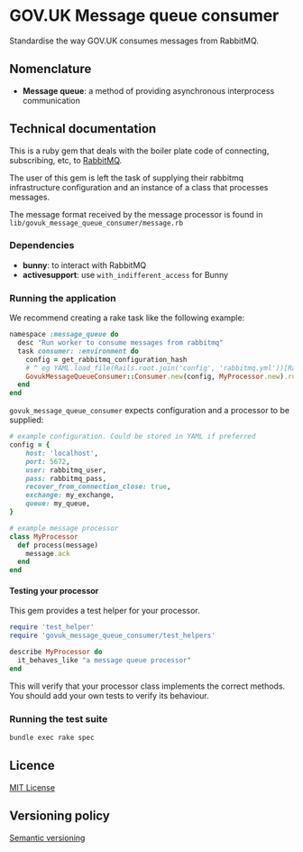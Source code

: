 # GOV.UK Message queue consumer

Standardise the way GOV.UK consumes messages from RabbitMQ.


## Nomenclature

- **Message queue**: a method of providing asynchronous interprocess
  communication


## Technical documentation

This is a ruby gem that deals with the boiler plate code of connecting,
subscribing, etc, to [RabbitMQ](https://www.rabbitmq.com/).

The user of this gem is left the task of supplying their rabbitmq infrastructure
configuration and an instance of a class that processes messages.

The message format received by the message processor is found in
`lib/govuk_message_queue_consumer/message.rb`

### Dependencies

- **bunny**: to interact with RabbitMQ
- **activesupport**: use `with_indifferent_access` for Bunny


### Running the application

We recommend creating a rake task like the following example:

```ruby
namespace :message_queue do
  desc "Run worker to consume messages from rabbitmq"
  task consumer: :environment do
    config = get_rabbitmq_configuration_hash
    # ^ eg YAML.load_file(Rails.root.join('config', 'rabbitmq.yml'))[Rails.env].with_indifferent_access
    GovukMessageQueueConsumer::Consumer.new(config, MyProcessor.new).run
  end
end
```

`govuk_message_queue_consumer` expects configuration and a processor to be supplied:

```ruby
# example configuration. Could be stored in YAML if preferred
config = {
    host: 'localhost',
    port: 5672,
    user: rabbitmq_user,
    pass: rabbitmq_pass,
    recover_from_connection_close: true,
    exchange: my_exchange,
    queue: my_queue,
}

# example message processor
class MyProcessor
  def process(message)
    message.ack
  end
end
```

#### Testing your processor

This gem provides a test helper for your processor.

```ruby
require 'test_helper'
require 'govuk_message_queue_consumer/test_helpers'

describe MyProcessor do
  it_behaves_like "a message queue processor"
end
```

This will verify that your processor class implements the correct methods. You should add your own tests to verify its behaviour.

### Running the test suite

```bash
bundle exec rake spec
```


## Licence

[MIT License](LICENCE)


## Versioning policy

[Semantic versioning](http://semver.org/spec/v2.0.0.html)

